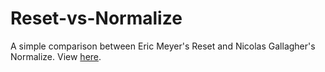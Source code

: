 # Reset-vs-Normalize
A simple comparison between Eric Meyer's Reset and Nicolas Gallagher's Normalize. View [here](https://austinbuilds.github.io/Reset-vs-Normalize/).
